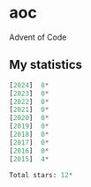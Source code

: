 # aoc
Advent of Code

## My statistics

<!-- START STATS -->
```py
[2024]  8*
[2023]  0*
[2022]  0*
[2021]  0*
[2020]  0*
[2019]  0*
[2018]  0*
[2017]  0*
[2016]  0*
[2015]  4*

Total stars: 12*
```
<!-- END STATS -->
